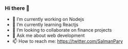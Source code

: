 ### Hi there 👋

- 🔭 I’m currently working on Nodejs
- 🌱 I’m currently learning Reactjs
- 👯 I’m looking to collaborate on finance projects
- 💬 Ask me about web development
- 📫 How to reach me: https://twitter.com/SalmanPary

